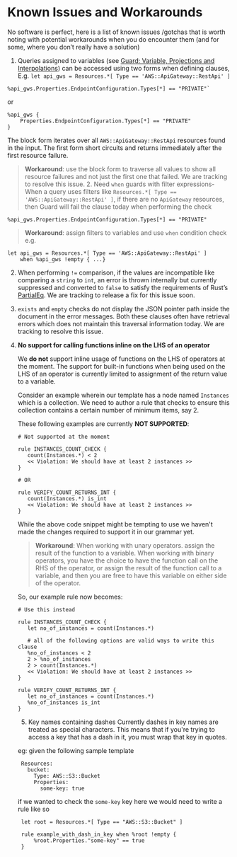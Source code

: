 # Known Issues and Workarounds

No software is perfect, here is a list of known issues /gotchas that is worth noting with potential workarounds when you do encounter them (and for some, where you don’t really have a solution)

1. Queries assigned to variables (see [Guard: Variable, Projections and Interpolations](QUERY_PROJECTION_AND_INTERPOLATION.md)) can be accessed using two forms when defining clauses, E.g. `let api_gws = Resources.*[ Type == 'AWS::ApiGateway::RestApi' ]`

```
%api_gws.Properties.EndpointConfiguration.Types[*] == "PRIVATE"`
```

or

```
%api_gws {
    Properties.EndpointConfiguration.Types[*] == "PRIVATE"
}
```

The block form iterates over all `AWS::ApiGateway::RestApi` resources found in the input. The first form short circuits and returns immediately after the first resource failure.

> **Workaround**: use the block form to traverse all values to show all resource failures and not just the first one that failed. We are tracking to resolve this issue. 2. Need `when` guards with filter expressions- When a query uses filters like `Resources.*[ Type == 'AWS::ApiGateway::RestApi' ]`, if there are no `ApiGateway` resources, then Guard will fail the clause today when performing the check

```
%api_gws.Properties.EndpointConfiguration.Types[*] == "PRIVATE"
```

> **Workaround**: assign filters to variables and use `when` condition check e.g.

```
let api_gws = Resources.*[ Type == 'AWS::ApiGateway::RestApi' ]
    when %api_gws !empty { ...}
```

2. When performing `!=` comparison, if the values are incompatible like comparing a `string` to `int`, an error is thrown internally but currently suppressed and converted to `false` to satisfy the requirements of Rust’s [PartialEq](https://doc.rust-lang.org/std/cmp/trait.PartialEq.html). We are tracking to release a fix for this issue soon.
3. `exists` and `empty` checks do not display the JSON pointer path inside the document in the error messages. Both these clauses often have retrieval errors which does not maintain this traversal information today. We are tracking to resolve this issue.
4. <a name="function-limitation"></a> **No support for calling functions inline on the LHS of an operator**

   We **do not** support inline usage of functions on the LHS of operators at the moment. The support for built-in functions when being used on the LHS of an operator is currently limited to assignment of the return value to a variable.

   Consider an example wherein our template has a node named `Instances` which is a collection. We need to author a rule that checks to ensure this collection contains a certain number of minimum items, say 2.

   These following examples are currently **NOT SUPPORTED**:

   ```
   # Not supported at the moment

   rule INSTANCES_COUNT_CHECK {
      count(Instances.*) < 2
      << Violation: We should have at least 2 instances >>
   }

   # OR

   rule VERIFY_COUNT_RETURNS_INT {
      count(Instances.*) is_int
      << Violation: We should have at least 2 instances >>
   }
   ```

   While the above code snippet might be tempting to use we haven't made the changes required to support it in our grammar yet.

   > **Workaround**:
   > When working with unary operators. assign the result of the function to a variable.
   > When working with binary operators, you have the choice to have the function call on the RHS of the operator, or assign the result of the function call to a variable, and then you are free to have this variable on either side of the operator.

   So, our example rule now becomes:

   ```
   # Use this instead

   rule INSTANCES_COUNT_CHECK {
      let no_of_instances = count(Instances.*)

      # all of the following options are valid ways to write this clause
      %no_of_instances < 2
      2 > %no_of_instances
      2 > count(Instances.*)
      << Violation: We should have at least 2 instances >>
   }

   rule VERIFY_COUNT_RETURNS_INT {
      let no_of_instances = count(Instances.*)
      %no_of_instances is_int
   }

   ```

   5. Key names containing dashes
      Currently dashes in key names are treated as special characters. This means that if you're trying to access a key that has a dash in it, you must wrap that key in quotes.

   eg: given the following sample template

   ```
    Resources:
      bucket:
        Type: AWS::S3::Bucket
        Properties:
          some-key: true
   ```

   if we wanted to check the `some-key` key here we would need to write a rule like so

   ```
    let root = Resources.*[ Type == "AWS::S3::Bucket" ]

    rule example_with_dash_in_key when %root !empty {
        %root.Properties."some-key" == true
    }
   ```
